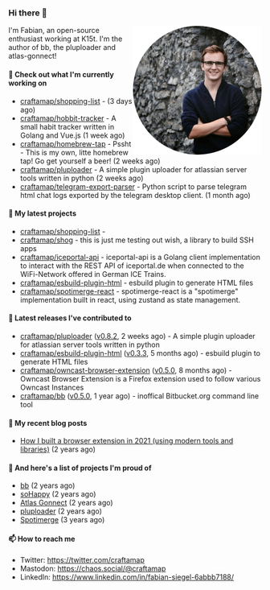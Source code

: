 ### Hi there 👋

<img src="https://raw.githubusercontent.com/craftamap/craftamap/master/assets/profile_picture.png" align="right" width="256"/>

I'm Fabian, an open-source enthusiast working at K15t. I'm the author of bb, the pluploader and atlas-gonnect!

#### 👷 Check out what I'm currently working on

- [craftamap/shopping-list](https://github.com/craftamap/shopping-list) -  (3 days ago)
- [craftamap/hobbit-tracker](https://github.com/craftamap/hobbit-tracker) - A small habit tracker written in Golang and Vue.js (1 week ago)
- [craftamap/homebrew-tap](https://github.com/craftamap/homebrew-tap) - Pssht - This is my own, litte homebrew tap! Go get yourself a beer! (2 weeks ago)
- [craftamap/pluploader](https://github.com/craftamap/pluploader) - A simple plugin uploader for atlassian server tools written in python (2 weeks ago)
- [craftamap/telegram-export-parser](https://github.com/craftamap/telegram-export-parser) - Python script to parse telegram html chat logs exported by the telegram desktop client. (1 month ago)

#### 🌱 My latest projects

- [craftamap/shopping-list](https://github.com/craftamap/shopping-list) - 
- [craftamap/shog](https://github.com/craftamap/shog) - this is just me testing out wish, a library to build SSH apps
- [craftamap/iceportal-api](https://github.com/craftamap/iceportal-api) - iceportal-api is a Golang client implementation to interact with the REST API of iceportal.de when connected to the WiFi-Network offered in German ICE Trains.
- [craftamap/esbuild-plugin-html](https://github.com/craftamap/esbuild-plugin-html) - esbuild plugin to generate HTML files
- [craftamap/spotimerge-react](https://github.com/craftamap/spotimerge-react) - spotimerge-react is a &#34;spotimerge&#34; implementation built in react, using zustand as state management.

#### 🔭 Latest releases I've contributed to

- [craftamap/pluploader](https://github.com/craftamap/pluploader) ([v0.8.2](https://github.com/craftamap/pluploader/releases/tag/v0.8.2), 2 weeks ago) - A simple plugin uploader for atlassian server tools written in python
- [craftamap/esbuild-plugin-html](https://github.com/craftamap/esbuild-plugin-html) ([v0.3.3](https://github.com/craftamap/esbuild-plugin-html/releases/tag/v0.3.3), 5 months ago) - esbuild plugin to generate HTML files
- [craftamap/owncast-browser-extension](https://github.com/craftamap/owncast-browser-extension) ([v0.5.0](https://github.com/craftamap/owncast-browser-extension/releases/tag/v0.5.0), 8 months ago) - Owncast Browser Extension is a Firefox extension used to follow various Owncast Instances
- [craftamap/bb](https://github.com/craftamap/bb) ([v0.5.0](https://github.com/craftamap/bb/releases/tag/v0.5.0), 1 year ago) - inoffical Bitbucket.org command line tool

#### 📜 My recent blog posts


- [How I built a browser extension in 2021 (using modern tools and libraries)](https://siegelfabian.de/posts/2021/02/how-i-built-a-browser-extension-in-2021/) (2 years ago)

#### 🦚 And here's a list of projects I'm proud of


- [bb](https://siegelfabian.de/projects/2021/bb/) (2 years ago)
- [soHappy](https://siegelfabian.de/projects/2020/sohappy/) (2 years ago)
- [Atlas Gonnect](https://siegelfabian.de/projects/2020/atlas-gonnect/) (2 years ago)
- [pluploader](https://siegelfabian.de/projects/2020/pluploader/) (2 years ago)
- [Spotimerge](https://siegelfabian.de/projects/2019/spotimerge/) (3 years ago)

#### 📫 How to reach me

- Twitter: https://twitter.com/craftamap
- Mastodon: https://chaos.social/@craftamap
- LinkedIn: https://www.linkedin.com/in/fabian-siegel-6abbb7188/
